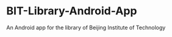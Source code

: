 BIT-Library-Android-App
=======================

An Android app for the library of Beijing Institute of Technology
